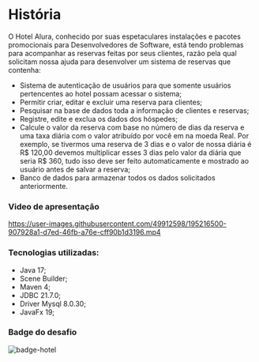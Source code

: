 # História

O Hotel Alura, conhecido por suas espetaculares instalações e pacotes promocionais para Desenvolvedores de Software, está tendo problemas para acompanhar as reservas feitas por seus clientes, razão pela qual solicitam nossa ajuda para desenvolver um sistema de reservas que contenha:

- Sistema de autenticação de usuários para que somente usuários pertencentes ao hotel possam acessar o sistema;
- Permitir criar, editar e excluir uma reserva para clientes;
- Pesquisar na base de dados toda a informação de clientes e reservas;
- Registre, edite e exclua os dados dos hóspedes;
- Calcule o valor da reserva com base no número de dias da reserva e uma taxa diária com o valor atribuído por você em na moeda Real. Por exemplo, se tivermos uma reserva de 3 dias e o valor de nossa diária é R$ 120,00 devemos multiplicar esses 3 dias pelo valor da diária que seria R$ 360, tudo isso deve ser feito automaticamente e mostrado ao usuário antes de salvar a reserva;
- Banco de dados para armazenar todos os dados solicitados anteriormente.

### Video de apresentação
https://user-images.githubusercontent.com/49912598/195216500-907928a1-d7ed-46fb-a76e-cff90b1d3196.mp4

### Tecnologias utilizadas:

- Java 17;
- Scene Builder;
- Maven 4;
- JDBC 21.7.0;
- Driver Mysql 8.0.30;
- JavaFx 19;

### Badge do desafio
![badge-hotel](https://user-images.githubusercontent.com/49912598/195218550-a6e300e6-1aeb-4d93-9417-de18e4678467.png)
